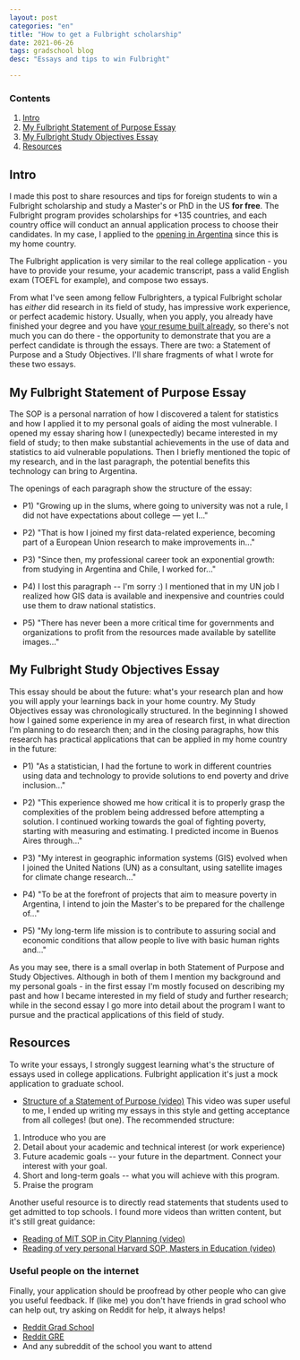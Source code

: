 ```yaml
---
layout: post
categories: "en"
title: "How to get a Fulbright scholarship"
date: 2021-06-26
tags: gradschool blog
desc: "Essays and tips to win Fulbright"

---
```


### Contents
1. [Intro](#intro)
2. [My Fulbright Statement of Purpose Essay](#p1)
3. [My Fulbright Study Objectives Essay ](#p2)
4. [Resources](#p3)


## Intro <a name="introduction"></a>

I made this post to share resources and tips for foreign students to win a Fulbright scholarship and study a Master's or PhD in the US **for free**. The Fulbright program
provides scholarships for +135 countries, and each country office will conduct an annual application process to choose their candidates. In my case, I applied to the [opening in Argentina](http://fulbright.edu.ar/course/beca-master-y-doctorado/#:~:text=Requisitos%20generales,-Las%20becas%20son&text=Las%20becas%20est%C3%A1n%20restringidas%20a,Unidos%20por%20per%C3%ADodos%20prolongados%20anteriormente.
) since this is my home country.


The Fulbright application is very similar to the real college application - you have to provide your resume, your academic transcript, pass a valid English exam (TOEFL for example), and compose two essays.

From what I've seen among fellow Fulbrighters, a typical Fulbright scholar has _either_ did research in its field of study, has impressive work experience, or perfect academic history. Usually, when you apply, you already have finished your degree and you have [your resume built already](http://camilaburne.github.io/cv), so there's not much you can do there - the opportunity to demonstrate that you are a perfect candidate is through the essays. There are two: a Statement of Purpose and a Study Objectives. I'll share fragments of what I wrote for these two essays.


## My Fulbright Statement of Purpose Essay <a name="p1"></a>
The SOP is a personal narration of how I discovered a talent for statistics and how I applied it to my personal goals of aiding the most vulnerable. I opened my essay sharing how I (unexpectedly) became interested in my field of study; to then make substantial achievements in the use of data and statistics to aid vulnerable populations. Then I briefly mentioned the topic of my research, and in the last paragraph, the potential benefits this technology can bring to Argentina.

The openings of each paragraph show the structure of the essay:

- P1) "Growing up in the slums, where going to university was not a rule, I did not have expectations about college — yet I..."

- P2) "That is how I joined my first data-related experience, becoming part of a European Union research to make improvements in..."

- P3) "Since then, my professional career took an exponential growth: from studying in Argentina and Chile, I worked for..."

- P4) I lost this paragraph -- I'm sorry :) I mentioned that in my UN job I realized how GIS data is available and inexpensive and countries could use them to draw national statistics.

- P5) "There has never been a more critical time for governments and organizations to profit from the resources made available by satellite images..."



## My Fulbright Study Objectives Essay <a name="p2"></a>

This essay should be about the future: what's your research plan and how you will apply your learnings back in your home country.
My Study Objectives essay was chronologically structured. In the beginning I showed how I gained some experience in my area of research first, in what direction I'm planning to do research then; and in the closing paragraphs, how this research has practical applications that can be applied in my home country in the future:

- P1) "As a statistician, I had the fortune to work in different countries using data and technology to provide solutions to end poverty and drive inclusion..."

- P2) "This experience showed me how critical it is to properly grasp the complexities of the problem being addressed before attempting a solution. I continued working towards the goal of fighting poverty, starting with measuring and estimating. I predicted income in Buenos Aires through..."

- P3) "My interest in geographic information systems (GIS) evolved when I joined the United Nations (UN) as a consultant, using satellite images for climate change research..."

- P4) "To be at the forefront of projects that aim to measure poverty in Argentina, I intend to join the Master's to be prepared for the challenge of..."

- P5) "My long-term life mission is to contribute to assuring social and economic conditions that allow people to live with basic human rights and..."

As you may see, there is a small overlap in both Statement of Purpose and Study Objectives. Although in both of them I mention my background and my personal goals - in the first essay I'm mostly focused on describing my past and how I became interested in my field of study and further research; while in the second essay I go more into detail about the program I want to pursue and the practical applications of this field of study.


## Resources <a name="p3"></a>

To write your essays, I strongly suggest learning what's the structure of essays used in college applications. Fulbright application it's just a mock application to graduate school.

- [Structure of a Statement of Purpose (video)](https://www.youtube.com/watch?v=Yr1OXIS8cjY)
This video was super useful to me, I ended up writing my essays in this style and getting acceptance from all colleges! (but one). The recommended structure:

1. Introduce who you are
2. Detail about your academic and technical interest (or work experience)
3. Future academic goals -- your future in the department. Connect your interest with your goal.
4. Short and long-term goals -- what you will achieve with this program.
5. Praise the program  

Another useful resource is to directly read statements that students used to get admitted to top schools. I found more videos than written content, but it's still great guidance:

- [Reading of MIT SOP in City Planning (video)](https://www.youtube.com/watch?v=yjhSbp2JWp4)
- [Reading of very personal Harvard SOP, Masters in Education (video)](https://www.youtube.com/watch?v=hFc-MawCIDI)


### Useful people on the internet <a name="p4"></a>

Finally, your application should be proofread by other people who can give you useful feedback. If (like me) you don't have friends in grad school who can help out, try asking on Reddit for help, it always helps!

- [Reddit Grad School](https://www.reddit.com/r/GradSchool/)
- [Reddit GRE](https://www.reddit.com/r/GRE/)
- And any subreddit of the school you want to attend
